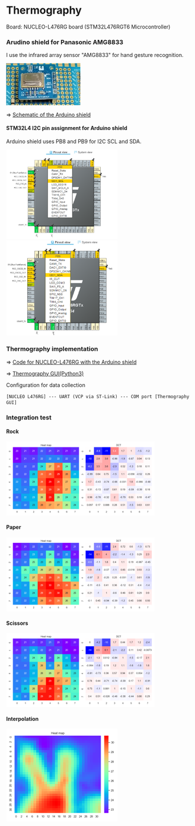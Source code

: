# Thermography

Board: NUCLEO-L476RG board (STM32L476RGT6 Microcontroller)

### Arudino shield for Panasonic AMG8833

I use the infrared array sensor "AMG8833" for hand gesture recognition.

<img src="doc/AMG8833_breakout.jpg" width=200>

=> [Schematic of the Arduino shield](kicad/RockPaperScissors/arduino_board.pdf)

#### STM32L4 I2C pin assignment for Arduino shield

Arduino shield uses PB8 and PB9 for I2C SCL and SDA.

<img src="doc/I2C1_SCL.png" width=300>

<img src="doc/I2C1_SDA.png" width=300>

### Thermography implementation

=> [Code for NUCLEO-L476RG with the Arduino shield](Thermography)

=> [Thermography GUI(Python3)](../python/ThermographyGUI)

Configuration for data collection
```
[NUCLEO L476RG] --- UART (VCP via ST-Link) --- COM port [Thermography GUI]
```

### Integration test

#### Rock
<img src="../python/ThermographyGUI/screenshots/screen_shot_rock.png" width=400>

#### Paper
<img src="../python/ThermographyGUI/screenshots/screen_shot_paper.png" width=400>

#### Scissors
<img src="../python/ThermographyGUI/screenshots/screen_shot_scissors.png" width=400>

#### Interpolation
<img src="doc/thermography_interporated.png" width=300>
